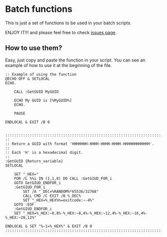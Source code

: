 # Batch functions
This is just a set of functions to be used in your batch scripts.

ENJOY IT!!! and please feel free to check [issues page](https://github.com/FIN392/Batch/issues/).

## How to use them?

Easy, just copy and paste the function in your script. You can see an example of how to use it at the beginning of the file.

```batchfile
:: Example of using the function
@ECHO OFF & SETLOCAL
ECHO.

	CALL :GetGUID MyGUID

	ECHO My GUID is [%MyGUID%]
	ECHO.
	
	PAUSE

ENDLOCAL & EXIT /B 0


:::::::::::::::::::::::::::::::::::::::::::::::::::::::::::::::::::::::::::::::
::
:: Return a GUID with format 'HHHHHHH-HHHH-HHHH-HHHH-HHHHHHHHHHHH'.
::
:: Each 'H' is a hexadecimal digit.
::
:GetGUID {Return_variable}
SETLOCAL

	SET "_HEX="
	FOR /L %%i IN (1,1,8) DO CALL :GetGIUD_FOR_i
	GOTO GetGIUD_ENDFOR_i
	:GetGIUD_FOR_i
		SET /A "_DEC=%RANDOM%*65536/32768"
		CALL CMD /C EXIT /B %_DEC%
		SET "_HEX=%_HEX%%=exitcode:~-4%"
	GOTO :EOF
	:GetGIUD_ENDFOR_i
	SET "_HEX=%_HEX:~0,8%-%_HEX:~8,4%-%_HEX:~12,4%-%_HEX:~16,4%-%_HEX:~20,12%"

ENDLOCAL & SET "%~1=%_HEX%" & EXIT /B 0
:::::::::::::::::::::::::::::::::::::::::::::::::::::::::::::::::::::::::::::::
```
